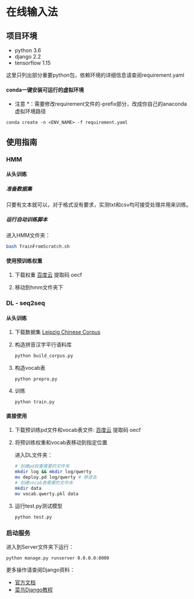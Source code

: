 # 在线输入法
## 项目环境

- python 3.6
- django 2.2
- tensorflow 1.15

这里只列出部分重要python包，依赖环境的详细信息请查阅requirement.yaml

#### conda一键安装可运行的虚拟环境
* 注意 *：需要修改requirement文件的-prefix部分，改成你自己的anaconda虚拟环境路径

```
conda create -n <ENV_NAME> -f requirement.yaml
```

## 使用指南

### HMM

#### 从头训练

##### 准备数据集

只要有文本就可以，对于格式没有要求，实测txt和csv均可接受处理并用来训练。

##### 运行自动训练脚本

进入HMM文件夹：

```bash
bash TrainFromScratch.sh
```

#### 使用预训练权重

1. 下载权重 [百度云](https://pan.baidu.com/s/1CVsUH-KmDlE06xgoR8unhQ) 提取码 oecf

2. 移动到hmm文件夹下

### DL - seq2seq

#### 从头训练

1. 下载数据集 [Leipzig Chinese Corpus](http://wortschatz.uni-leipzig.de/en/download/)

2. 构造拼音汉字平行语料库

   ```bash
   python build_corpus.py
   ```

3. 构造vocab表

   ```
   python prepro.py
   ```

4. 训练

   ```
   python train.py
   ```

#### 直接使用

1. 下载预训练pd文件和vocab表文件: [百度云](https://pan.baidu.com/s/1CVsUH-KmDlE06xgoR8unhQ) 提取码 oecf

2. 将预训练权重和vocab表移动到指定位置

   进入DL文件夹：

   ```bash
   # 创建pd权重需要的文件夹
   mkdir log && mkdir log/qwerty 
   mv deploy.pd log/qwerty # 移进去
   # 创建vocab表需要的文件夹
   mkdir data
   mv vocab.qwerty.pkl data
   ```

3. 运行test.py测试模型

   ```
   python test.py
   ```

### 启动服务

进入到Server文件夹下运行：

```
python manage.py runserver 0.0.0.0:8000
```

更多操作请查阅Django资料：

- [官方文档](https://docs.djangoproject.com/zh-hans/2.2/)
- [菜鸟Django教程](https://www.runoob.com/django/django-tutorial.html)

